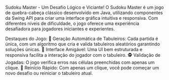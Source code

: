 Sudoku Master - Um Desafio Lógico e Viciante!
O Sudoku Master é um jogo de quebra-cabeça clássico desenvolvido em Java, utilizando componentes da Swing API para criar uma interface gráfica intuitiva e responsiva. Com diferentes níveis de dificuldade, o jogo oferece uma experiência desafiadora para jogadores iniciantes e experientes.

Destaques do Jogo:
🧩 Geração Automática de Tabuleiros: Cada partida é única, com um algoritmo que cria e valida tabuleiros aleatórios garantindo soluções únicas.
🎨 Interface Amigável: Uma UI bem estruturada e responsiva facilita a interação do jogador com o tabuleiro.
🕵️ Validação de Jogadas: O jogo verifica erros nas células preenchidas com apenas um clique.
🔄 Reinício Rápido: Com apenas um clique, você pode começar um novo desafio ou reiniciar o tabuleiro atual.
